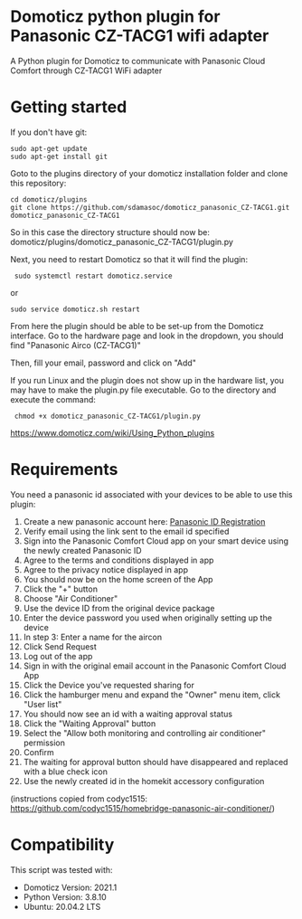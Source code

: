 # Domoticz python plugin for Panasonic CZ-TACG1 wifi adapter
A Python plugin for Domoticz to communicate with Panasonic Cloud Comfort through CZ-TACG1 WiFi adapter

# Getting started
If you don't have git:
```
sudo apt-get update
sudo apt-get install git
```
Goto to the plugins directory of your domoticz installation folder and clone this repository:
```
cd domoticz/plugins
git clone https://github.com/sdamasoc/domoticz_panasonic_CZ-TACG1.git domoticz_panasonic_CZ-TACG1
```
So in this case the directory structure should now be: domoticz/plugins/domoticz_panasonic_CZ-TACG1/plugin.py

Next, you need to restart Domoticz so that it will find the plugin:
```
 sudo systemctl restart domoticz.service
```
or
```
sudo service domoticz.sh restart
```
From here the plugin should be able to be set-up from the Domoticz interface. Go to the hardware page and look in the dropdown, you should find "Panasonic Airco (CZ-TACG1)"

Then, fill your email, password and click on "Add"

If you run Linux and the plugin does not show up in the hardware list, you may have to make the plugin.py file executable. Go to the directory and execute the command:
```
 chmod +x domoticz_panasonic_CZ-TACG1/plugin.py
```

https://www.domoticz.com/wiki/Using_Python_plugins

# Requirements
You need a panasonic id associated with your devices to be able to use this plugin:
1. Create a new panasonic account here: [Panasonic ID Registration](https://csapl.pcpf.panasonic.com/Account/Register001?lang=en)
2. Verify email using the link sent to the email id specified
3. Sign into the Panasonic Comfort Cloud app on your smart device using the newly created Panasonic ID
4. Agree to the terms and conditions displayed in app
5. Agree to the privacy notice displayed in app
6. You should now be on the home screen of the App
7. Click the "+" button
8. Choose "Air Conditioner"
9. Use the device ID from the original device package
10. Enter the device password you used when originally setting up the device
11. In step 3: Enter a name for the aircon
12. Click Send Request
13. Log out of the app
14. Sign in with the original email account in the Panasonic Comfort Cloud App
15. Click the Device you've requested sharing for
16. Click the hamburger menu and expand the "Owner" menu item, click "User list"
17. You should now see an id with a waiting approval status
18. Click the "Waiting Approval" button
19. Select the "Allow both monitoring and controlling air conditioner" permission
20. Confirm
21. The waiting for approval button should have disappeared and replaced with a blue check icon
22. Use the newly created id in the homekit accessory configuration

(instructions copied from codyc1515: https://github.com/codyc1515/homebridge-panasonic-air-conditioner/)

# Compatibility
This script was tested with:
* Domoticz Version: 2021.1
* Python Version: 3.8.10
* Ubuntu: 20.04.2 LTS 

